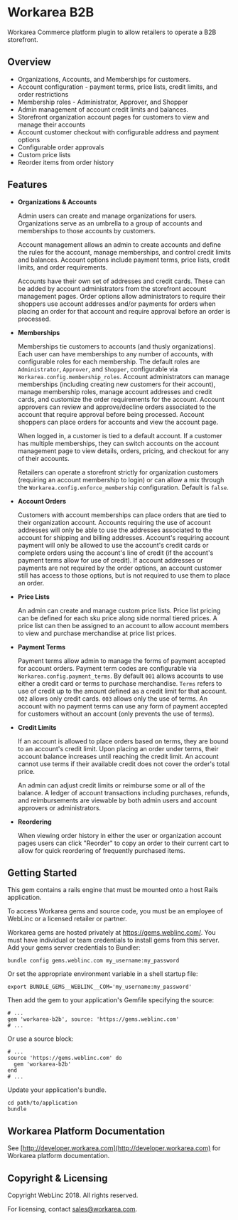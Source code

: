 Workarea B2B
================================================================================

Workarea Commerce platform plugin to allow retailers to operate a B2B storefront.

Overview
--------------------------------------------------------------------------------
* Organizations, Accounts, and Memberships for customers.
* Account configuration - payment terms, price lists, credit limits, and order restrictions
* Membership roles - Administrator, Approver, and Shopper
* Admin management of account credit limits and balances.
* Storefront organization account pages for customers to view and manage their accounts
* Account customer checkout with configurable address and payment options
* Configurable order approvals
* Custom price lists
* Reorder items from order history

Features
--------------------------------------------------------------------------------

* __Organizations & Accounts__

  Admin users can create and manage organizations for users. Organizations serve as an umbrella to a group of accounts and memberships to those accounts by customers.

  Account management allows an admin to create accounts and define the rules for the account, manage memberships, and control credit limits and balances. Account options include payment terms, price lists, credit limits, and order requirements.

  Accounts have their own set of addresses and credit cards. These can be added by account administrators from the storefront account management pages. Order options allow administrators to require their shoppers use account addresses and/or payments for orders when placing an order for that account and require approval before an order is processed.

* __Memberships__

  Memberships tie customers to accounts (and thusly organizations). Each user can have memberships to any number of accounts, with configurable roles for each membership. The default roles are `Administrator`, `Approver`, and `Shopper`, configurable via `Workarea.config.membership_roles`. Account administrators can manage memberships (including creating new customers for their account), manage membership roles, manage account addresses and credit cards, and customize the order requirements for the account. Account approvers can review and approve/decline orders associated to the account that require approval before being processed. Account shoppers can place orders for accounts and view the account page.

  When logged in, a customer is tied to a default account. If a customer has multiple memberships, they can switch accounts on the account management page to view details, orders, pricing, and checkout for any of their accounts.

  Retailers can operate a storefront strictly for organization customers (requiring an account membership to login) or can allow a mix through the `Workarea.config.enforce_membership` configuration. Default is `false`.

* __Account Orders__

  Customers with account memberships can place orders that are tied to their organization account. Accounts requiring the use of account addresses will only be able to use the addresses associated to the account for shipping and billing addresses. Account's requiring account payment will only be allowed to use the account's credit cards or complete orders using the account's line of credit (if the account's payment terms allow for use of credit). If account addresses or payments are not required by the order options, an account customer still has access to those options, but is not required to use them to place an order.

* __Price Lists__

  An admin can create and manage custom price lists. Price list pricing can be defined for each sku price along side normal tiered prices. A price list can then be assigned to an account to allow account members to view and purchase merchandise at price list prices.

* __Payment Terms__

  Payment terms allow admin to manage the forms of payment accepted for account orders. Payment term codes are configurable via `Workarea.config.payment_terms`. By default `001` allows accounts to use either a credit card or terms to purchase merchandise. `Terms` refers to use of credit up to the amount defined as a credit limit for that account. `002` allows only credit cards. `003` allows only the use of terms. An account with no payment terms can use any form of payment accepted for customers without an account (only prevents the use of terms).

* __Credit Limits__

  If an account is allowed to place orders based on terms, they are bound to an account's credit limit. Upon placing an order under terms, their account balance increases until reaching the credit limit. An account cannot use terms if their available credit does not cover the order's total price.

  An admin can adjust credit limits or reimburse some or all of the balance. A ledger of account transactions including purchases, refunds, and reimbursements are viewable by both admin users and account approvers or administrators.

* __Reordering__

  When viewing order history in either the user or organization account pages users can click "Reorder" to copy an order to their current cart to allow for quick reordering of frequently purchased items.

Getting Started
--------------------------------------------------------------------------------

This gem contains a rails engine that must be mounted onto a host Rails application.

To access Workarea gems and source code, you must be an employee of WebLinc or a licensed retailer or partner.

Workarea gems are hosted privately at https://gems.weblinc.com/.
You must have individual or team credentials to install gems from this server. Add your gems server credentials to Bundler:

    bundle config gems.weblinc.com my_username:my_password

Or set the appropriate environment variable in a shell startup file:

    export BUNDLE_GEMS__WEBLINC__COM='my_username:my_password'

Then add the gem to your application's Gemfile specifying the source:

    # ...
    gem 'workarea-b2b', source: 'https://gems.weblinc.com'
    # ...

Or use a source block:

    # ...
    source 'https://gems.weblinc.com' do
      gem 'workarea-b2b'
    end
    # ...

Update your application's bundle.

    cd path/to/application
    bundle

Workarea Platform Documentation
--------------------------------------------------------------------------------

See [http://developer.workarea.com](http://developer.workarea.com) for Workarea platform documentation.

Copyright & Licensing
--------------------------------------------------------------------------------

Copyright WebLinc 2018. All rights reserved.

For licensing, contact sales@workarea.com.

